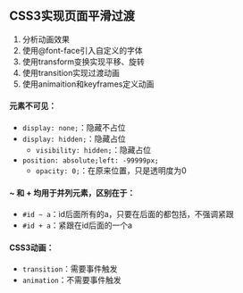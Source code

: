 ## CSS3实现页面平滑过渡
1. 分析动画效果
2. 使用@font-face引入自定义的字体
3. 使用transform变换实现平移、旋转
4. 使用transition实现过渡动画
5. 使用animaition和keyframes定义动画


#### 元素不可见：
  - `display: none;`：隐藏不占位
  - `display: hidden;`：隐藏占位
	- `visibility: hidden;`：隐藏占位
  - `position: absolute;left: -99999px;`
	- `opacity: 0;`：在原来位置，只是透明度为0

#### ~ 和 + 均用于并列元素，区别在于：

- `#id ~ a`：id后面所有的a，只要在后面的都包括，不强调紧跟<br>
- `#id + a`：紧跟在id后面的一个a

#### CSS3动画：
- `transition`：需要事件触发
- `animation`：不需要事件触发
